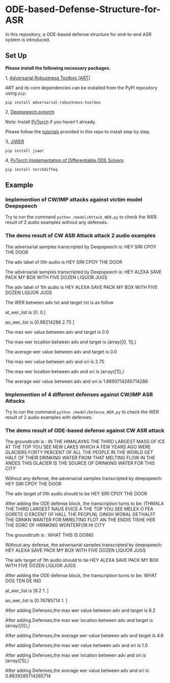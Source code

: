# ODE-based-Defense-Structure-for-ASR

In this repository, a ODE-based defense structure for end-to-end ASR system is introduced.

## Set Up

**Please install the following necessary packages.**

1, [Adversarial Robustness Toolbox (ART)](https://github.com/Trusted-AI/adversarial-robustness-toolbox) <br>

ART and its core dependencies can be installed from the PyPI repository using `pip`:<br>

`pip install adversarial-robustness-toolbox`<br>

2, [Deepspeech.pytorch](https://github.com/SeanNaren/deepspeech.pytorch) <br>

Note: Install [PyTorch](https://github.com/pytorch/pytorch#installation) if you haven't already.

Please follow the [tutorials](https://github.com/SeanNaren/deepspeech.pytorch) provided in this repo to install step by step.

3, [JiWER](https://github.com/jitsi/jiwer)

`pip install jiwer`

4, [PyTorch Implementation of Differentiable ODE Solvers](https://github.com/rtqichen/torchdiffeq)

`pip install torchdiffeq`


## Example

### Implemention of CW/IMP attacks against victim model Deepspeech

Try to run the command `python /model/Attack_WER.py` to check the WER result of 2 audio examples without any defenses.

### The demo result of CW ASR Attack attack 2 audio examples

The adversarial samples transcripted by Deepspeech is:  HEY SIRI CPOY THE DOOR

The adv label of 0th audio is HEY SIRI CPOY THE DOOR

The adversarial samples transcripted by Deepspeech is:  HEY ALEXA SAVE PACK MY BOX WITH FIVE DOZEN LIQUOR JUGS

The adv label of 1th audio is HEY ALEXA SAVE PACK MY BOX WITH FIVE DOZEN LIQUOR JUGS

The WER between adv txt and target txt is as follow

at_wer_list is [0. 0.]

ao_wer_list is [0.98214286 2.75      ]

The max wer value between adv and target is  0.0

The max wer location between adv and target is  (array([0, 1]),)

The average wer value between adv and target is  0.0

The max wer value between adv and ori is  2.75

The max wer location between adv and ori is  (array([1]),)

The average wer value between adv and ori is  1.8660714285714286

### Implemention of 4 different defenses against CW/IMP ASR Attacks

Try to run the command `python /model/Defense_WER.py` to check the WER result of 2 audio examples with defenses.

### The demo result of ODE-based defense against CW ASR attack

The groundtruth is :  IN THE HIMALAYAS THE THIRD LARGEST MASS OF ICE AT THE TOP YOU SEE NEW LAKES WHICH A FEW YEARS AGO WERE GLACIERS FORTY PERCENT OF ALL THE PEOPLE IN THE WORLD GET HALF OF THEIR DRINKING WATER FROM THAT MELTING FLOW IN THE ANDES THIS GLACIER IS THE SOURCE OF DRINKING WATER FOR THIS CITY

Without any defense, the adversarial samples transcripted by deepspeech:  HEY SIRI CPOY THE DOOR

The adv target of 0th audio should to be HEY SIRI CPOY THE DOOR

After adding the ODE defense block, the transcription turns to be:  ITHMALA THE THIRD LARGEST NAUS EVICE A THE TOP YOU SEE MELEX  O FEA GORETE O ERCENT OF HALL THE PEOPLNL OINGH WORAL GETHALFF THE GRNKN WANTER FOR MMELTING FLOT AN THE ENDIS TISHE HER THE SORC OF HRINKING WONTERFOR HI CITY

The groundtruth is :  WHAT THIS IS DOING

Without any defense, the adversarial samples transcripted by deepspeech:  HEY ALEXA SAVE PACK MY BOX WITH FIVE DOZEN LIQUOR JUGS

The adv target of 1th audio should to be HEY ALEXA SAVE PACK MY BOX WITH FIVE DOZEN LIQUOR JUGS

After adding the ODE defense block, the transcription turns to be:  WHAT DOS TEN DE ING

at_wer_list is [8.2 1. ]

ao_wer_list is [0.76785714 1.        ]

After adding Defenses,the max wer value between adv and target is  8.2

After adding Defenses,the max wer location between adv and target is  (array([0]),)

After adding Defenses,the average wer value between adv and target is  4.6

After adding Defenses,the max wer value between adv and ori is  1.0

After adding Defenses,the max wer location between adv and ori is  (array([1]),)

After adding Defenses,the average wer value between adv and ori is  0.8839285714285714




